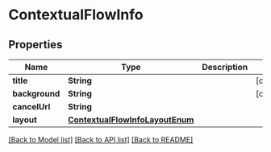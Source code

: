 # ContextualFlowInfo

## Properties
Name | Type | Description | Notes
------------ | ------------- | ------------- | -------------
**title** | **String** |  | [optional] 
**background** | **String** |  | [optional] 
**cancelUrl** | **String** |  | 
**layout** | [**ContextualFlowInfoLayoutEnum**](ContextualFlowInfoLayoutEnum.md) |  | 

[[Back to Model list]](../README.md#documentation-for-models) [[Back to API list]](../README.md#documentation-for-api-endpoints) [[Back to README]](../README.md)


